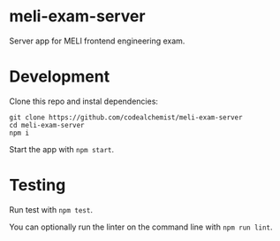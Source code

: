 # meli-exam-server

Server app for MELI frontend engineering exam.

# Development

Clone this repo and instal dependencies:

```
git clone https://github.com/codealchemist/meli-exam-server
cd meli-exam-server
npm i
```

Start the app with `npm start`.

# Testing

Run test with `npm test`.

You can optionally run the linter on the command line with `npm run lint`.
